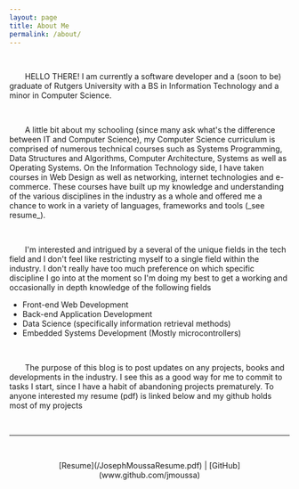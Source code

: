 ```yaml
---
layout: page
title: About Me
permalink: /about/
---
```


<div>
    <br>
    <p>&emsp;&emsp;HELLO THERE! I am currently a software developer and a (soon to be) graduate of Rutgers University with a BS in Information Technology and a minor in Computer Science.</p>
    <br>
    <p markdown="1">&emsp;&emsp;A little bit about my schooling (since many ask what's the difference between IT and Computer Science), my Computer Science curriculum is comprised of numerous technical courses such as Systems Programming, Data Structures and Algorithms, Computer Architecture, Systems as well as Operating Systems. On the Information Technology side, I have taken courses in Web Design as well as networking, internet technologies and e-commerce. These courses have built up my knowledge and understanding of the various disciplines in the industry as a whole and offered me a chance to work in a variety of languages, frameworks and tools (_see resume_).</p>
    <br>
    <p>&emsp;&emsp;I'm interested and intrigued by a several of the unique fields in the tech field and I don't feel like restricting myself to a single field within the industry. I don't really have too much preference on which specific discipline I go into at the moment so I'm doing my best to get a working and occasionally in depth knowledge of the following fields</p>
    <ul>
        <li>Front-end Web Development</li>
        <li>Back-end Application Development</li>
        <li>Data Science (specifically information retrieval methods)</li>
        <li>Embedded Systems Development (Mostly microcontrollers)</li>
    </ul>
    <br>
    <p>&emsp;&emsp;The purpose of this blog is to post updates on any projects, books and developments in the industry. I see this as a good way for me to commit to tasks I start, since I have a habit of abandoning projects prematurely. To anyone interested my resume (pdf) is linked below and my github holds most of my projects</p>
</div>
<br>
<hr>
<br>
<p align="center" markdown="1">[Resume](/JosephMoussaResume.pdf) | [GitHub](www.github.com/jmoussa)</p>


